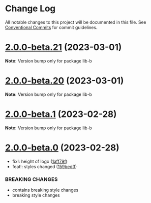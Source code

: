 # Change Log

All notable changes to this project will be documented in this file.
See [Conventional Commits](https://conventionalcommits.org) for commit guidelines.

# [2.0.0-beta.21](https://github.com/RajatShah03/lerna-monorepo/compare/v2.0.0-beta.20...v2.0.0-beta.21) (2023-03-01)

**Note:** Version bump only for package lib-b





# [2.0.0-beta.20](https://github.com/RajatShah03/lerna-monorepo/compare/v2.0.0-beta.1...v2.0.0-beta.20) (2023-03-01)

**Note:** Version bump only for package lib-b





# [2.0.0-beta.1](https://github.com/RajatShah03/lerna-monorepo/compare/v2.0.0-beta.0...v2.0.0-beta.1) (2023-02-28)

**Note:** Version bump only for package lib-b





# [2.0.0-beta.0](https://github.com/RajatShah03/lerna-monorepo/compare/v1.0.1-beta.3...v2.0.0-beta.0) (2023-02-28)


* fix!: height of logo ([1aff79f](https://github.com/RajatShah03/lerna-monorepo/commit/1aff79f0136eab6a89913543f1f1b046b2f0240a))
* feat!: styles changed ([159bed3](https://github.com/RajatShah03/lerna-monorepo/commit/159bed3deca0ae4fda08f1caaebfc0cfb2e51d09))


### BREAKING CHANGES

* contains breaking style changes
* breaking style changes
